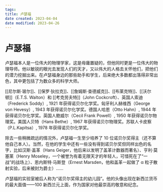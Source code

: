 ```yaml
---
tags:
title: 卢瑟福
date created: 2023-04-04
date modified: 2023-04-26
---
```


# 卢瑟福

卢瑟福本人是一位伟大的物理学家，这是毋庸置疑的，但他同时更是一位伟大的物理导师。他以敏锐的眼光去发现人们的天才，又以伟大的人格去关怀他们，把他们的潜力挖掘出来。在卢瑟福身边的那些助手和学生，后来绝大多数都出落得非常出色，其中更包括了为数众多的科学大师。

[[尼尔斯·玻尔]]、[[保罗·狄拉克]]、[[詹姆斯·查德威克]]、[[布莱克特]]、[[沃尔顿]]（E.T.S. Walton）和 [[考克劳夫特]]（John Cockcroft）、英国人索迪（Frederick Soddy）, 1921 年获得诺贝尔化学奖。匈牙利人赫维西（George von Hevesy）, 1943 年获得诺贝尔化学奖。德国人哈恩（Otto Hahn）, 1944 年获得诺贝尔化学奖。英国人鲍威尔（Cecil Frank Powell）, 1950 年获得诺贝尔物理奖。美国人贝特（Hans Bethe）, 1967 年获得诺贝尔物理奖。苏联人卡皮察（P.L.Kapitsa）, 1978 年获得诺贝尔化学奖。

除去一些稍微疏远的情况外，卢瑟福一生至少培养了 10 位诺贝尔奖得主（还不算他自己本人）。当然，在他的学生中还有一些没有得到诺贝尔奖但同样出色的名字，比如汉斯·盖革（Hans Geiger，他后来以发明了盖革计数器而著名）、亨利·莫塞莱（Henry Moseley，一个被誉为有着无限天才的年轻人，可惜死在了“一战”的战场上）、恩内斯特·马斯登（Ernest Marsden，他和盖革一起做了 α 粒子散射实验，后来被封为爵士）……

卢瑟福的实验室被后人称为“诺贝尔奖得主的幼儿园”。他的头像出现在新西兰货币的最大面值——100 新西兰元上面，作为国家对他最崇高的敬意和纪念。
